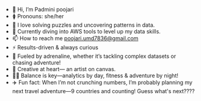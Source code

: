 - 👋 Hi, I’m Padmini poojari
- 🚺 Pronouns: she/her
- 👀 I love solving puzzles and uncovering patterns in data.
- 🌱 Currently diving into AWS tools to level up my data skills.
- 📫 How to reach me poojari.umd7836@gmail.com
- ⚡ Results-driven & always curious
- 🎢 Fueled by adrenaline, whether it’s tackling complex datasets or chasing adventure!
- 🎨 Creative at heart— an artist on canvas.
- 🏋️‍♀️ Balance is key—analytics by day, fitness & adventure by night!
- ✈️ Fun fact: When I’m not crunching numbers, I’m probably planning my next travel adventure—9 countries and counting! Guess what's next????
<!---
poojari1146/poojari1146 is a ✨ special ✨ repository because its `README.md` (this file) appears on your GitHub profile.
You can click the Preview link to take a look at your changes.
--->
